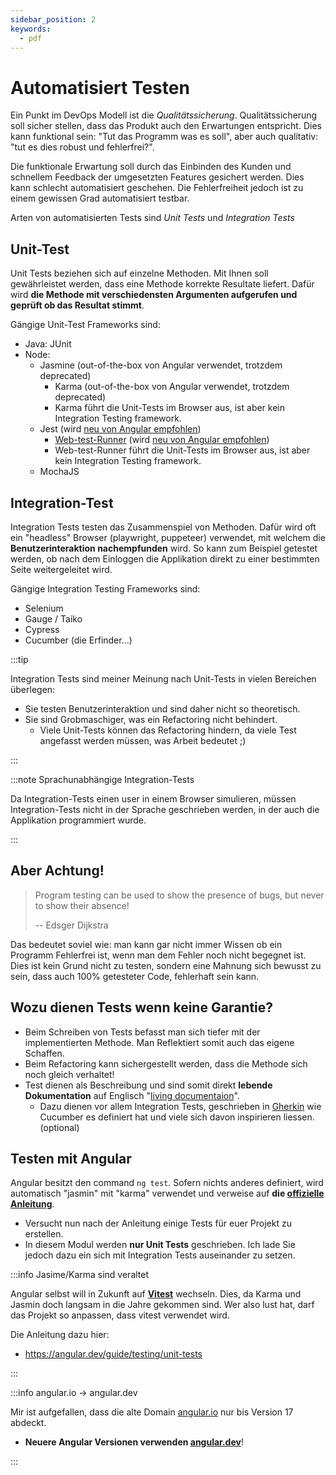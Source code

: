 ```yaml
---
sidebar_position: 2
keywords:
  - pdf
---
```


# Automatisiert Testen

Ein Punkt im DevOps Modell ist die _Qualitätssicherung_. Qualitätssicherung soll
sicher stellen, dass das Produkt auch den Erwartungen entspricht. Dies kann
funktional sein: "Tut das Programm was es soll", aber auch qualitativ: "tut es
dies robust und fehlerfrei?".

Die funktionale Erwartung soll durch das Einbinden des Kunden und schnellem
Feedback der umgesetzten Features gesichert werden. Dies kann schlecht
automatisiert geschehen. Die Fehlerfreiheit jedoch ist zu einem gewissen Grad
automatisiert testbar.

Arten von automatisierten Tests sind _Unit Tests_ und _Integration Tests_

## Unit-Test

Unit Tests beziehen sich auf einzelne Methoden. Mit Ihnen soll gewährleistet
werden, dass eine Methode korrekte Resultate liefert. Dafür wird **die Methode
mit verschiedensten Argumenten aufgerufen und geprüft ob das Resultat stimmt**.

Gängige Unit-Test Frameworks sind:

- Java: JUnit
- Node:
  - Jasmine (out-of-the-box von Angular verwendet, trotzdem deprecated)
    - Karma (out-of-the-box von Angular verwendet, trotzdem deprecated)
    - Karma führt die Unit-Tests im Browser aus, ist aber kein Integration
      Testing framework.
  - Jest (wird
    [neu von Angular empfohlen](https://blog.angular.dev/moving-angular-cli-to-jest-and-web-test-runner-ef85ef69ceca))
    - [Web-test-Runner](https://modern-web.dev/docs/test-runner/overview/) (wird
      [neu von Angular empfohlen](https://blog.angular.dev/moving-angular-cli-to-jest-and-web-test-runner-ef85ef69ceca))
    - Web-test-Runner führt die Unit-Tests im Browser aus, ist aber kein
      Integration Testing framework.
  - MochaJS

## Integration-Test

Integration Tests testen das Zusammenspiel von Methoden. Dafür wird oft ein
"headless" Browser (playwright, puppeteer) verwendet, mit welchem die
**Benutzerinteraktion nachempfunden** wird. So kann zum Beispiel getestet
werden, ob nach dem Einloggen die Applikation direkt zu einer bestimmten Seite
weitergeleitet wird.

Gängige Integration Testing Frameworks sind:

- Selenium
- Gauge / Taiko
- Cypress
- Cucumber (die Erfinder...)

:::tip

Integration Tests sind meiner Meinung nach Unit-Tests in vielen Bereichen
überlegen:

- Sie testen Benutzerinteraktion und sind daher nicht so theoretisch.
- Sie sind Grobmaschiger, was ein Refactoring nicht behindert.
  - Viele Unit-Tests können das Refactoring hindern, da viele Test angefasst
    werden müssen, was Arbeit bedeutet ;)

:::

:::note Sprachunabhängige Integration-Tests

Da Integration-Tests einen user in einem Browser simulieren, müssen
Integration-Tests nicht in der Sprache geschrieben werden, in der auch die
Applikation programmiert wurde.

:::

## Aber Achtung!

> Program testing can be used to show the presence of bugs, but never to show
> their absence!
>
> -- Edsger Dijkstra

Das bedeutet soviel wie: man kann gar nicht immer Wissen ob ein Programm
Fehlerfrei ist, wenn man dem Fehler noch nicht begegnet ist. Dies ist kein Grund
nicht zu testen, sondern eine Mahnung sich bewusst zu sein, dass auch 100%
getesteter Code, fehlerhaft sein kann.

## Wozu dienen Tests wenn keine Garantie?

- Beim Schreiben von Tests befasst man sich tiefer mit der implementierten
  Methode. Man Reflektiert somit auch das eigene Schaffen.
- Beim Refactoring kann sichergestellt werden, dass die Methode sich noch gleich
  verhaltet!
- Test dienen als Beschreibung und sind somit direkt **lebende Dokumentation**
  auf Englisch
  "[living documentaion](https://cucumber.io/blog/podcast/living-documentation/)".
  - Dazu dienen vor allem Integration Tests, geschrieben in
    [Gherkin](https://cucumber.io/docs/gherkin/reference/) wie Cucumber es
    definiert hat und viele sich davon inspirieren liessen. (optional)

## Testen mit Angular

Angular besitzt den command `ng test`. Sofern nichts anderes definiert, wird
automatisch "jasmin" mit "karma" verwendet und verweise auf **die
[offizielle Anleitung](https://angular.dev/guide/testing)**.

- Versucht nun nach der Anleitung einige Tests für euer Projekt zu erstellen.
- In diesem Modul werden **nur Unit Tests** geschrieben. Ich lade Sie jedoch
  dazu ein sich mit Integration Tests auseinander zu setzen.

:::info Jasime/Karma sind veraltet

Angular selbst will in Zukunft auf **[Vitest](https://vitest.dev/)** wechseln.
Dies, da Karma und Jasmin doch langsam in die Jahre gekommen sind. Wer also lust
hat, darf das Projekt so anpassen, dass vitest verwendet wird.

Die Anleitung dazu hier:

- https://angular.dev/guide/testing/unit-tests

:::

:::info angular.io → angular.dev

Mir ist aufgefallen, dass die alte Domain [angular.io](https://angular.io) nur
bis Version 17 abdeckt.

- **Neuere Angular Versionen verwenden [angular.dev](https://angular.dev)**!

:::
